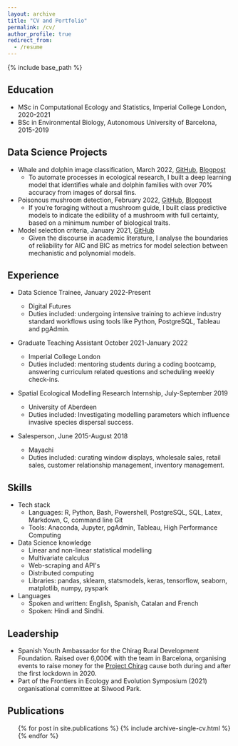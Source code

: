 ```yaml
---
layout: archive
title: "CV and Portfolio"
permalink: /cv/
author_profile: true
redirect_from:
  - /resume
---
```


{% include base_path %}

## Education
* MSc in Computational Ecology and Statistics, Imperial College London, 2020-2021
* BSc in Environmental Biology, Autonomous University of Barcelona, 2015-2019

## Data Science Projects
* Whale and dolphin image classification, March 2022, [GitHub](https://github.com/amishabhojwani/Whale_And_Dolphin_Image_Classification), [Blogpost](https://amishabhojwani.github.io/posts/2022/05-images_in_python)
  * To automate processes in ecological research, I built a deep learning model that identifies whale and dolphin families with over 70% accuracy from images of dorsal fins.
* Poisonous mushroom detection, February 2022, [GitHub](https://github.com/amishabhojwani/Poisonous_Mushroom_Prediction), [Blogpost](https://amishabhojwani.github.io/posts/2022/03-mushrooms)
  * If you’re foraging without a mushroom guide, I built class predictive models to indicate the edibility of a mushroom with full
  certainty, based on a minimum number of biological traits.
* Model selection criteria, January 2021, [GitHub](https://github.com/amishabhojwani/Functional_Response_Modelling)
  * Given the discourse in academic literature, I analyse the boundaries of reliability for AIC and BIC as metrics for model selection between mechanistic and polynomial models.

## Experience
* Data Science Trainee, January 2022-Present
  * Digital Futures
  * Duties included: undergoing intensive training to achieve industry standard workflows using tools like Python, PostgreSQL, Tableau and pgAdmin.

* Graduate Teaching Assistant October 2021-January 2022
  * Imperial College London
  * Duties included: mentoring students during a coding bootcamp, answering curriculum related questions and scheduling weekly check-ins. 

* Spatial Ecological Modelling Research Internship, July-September 2019
  * University of Aberdeen
  * Duties included: Investigating modelling parameters which influence invasive species dispersal success.

* Salesperson, June 2015-August 2018
  * Mayachi
  * Duties included: curating window displays, wholesale sales, retail sales, customer relationship management, inventory management.
  
## Skills
* Tech stack
  * Languages: R, Python, Bash, Powershell, PostgreSQL, SQL, Latex, Markdown, C, command line Git
  * Tools: Anaconda, Jupyter, pgAdmin, Tableau, High Performance Computing
* Data Science knowledge
  * Linear and non-linear statistical modelling
  * Multivariate calculus
  * Web-scraping and API's
  * Distributed computing
  * Libraries: pandas, sklearn, statsmodels, keras, tensorflow, seaborn, matplotlib, numpy, pyspark
* Languages
  * Spoken and written: English, Spanish, Catalan and French
  * Spoken: Hindi and Sindhi.

## Leadership
* Spanish Youth Ambassador for the Chirag Rural Development Foundation. Raised over 6,000€ with the team in Barcelona, organising events to raise money for the [Project Chirag](https://projectchirag.org/) cause both during and after the first lockdown in 2020.
* Part of the Frontiers in Ecology and Evolution Symposium (2021) organisational committee at Silwood Park.

## Publications
  <ul>{% for post in site.publications %}
    {% include archive-single-cv.html %}
  {% endfor %}</ul>